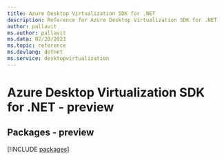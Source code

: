```yaml
---
title: Azure Desktop Virtualization SDK for .NET
description: Reference for Azure Desktop Virtualization SDK for .NET
author: pallavit
ms.author: pallavit
ms.data: 02/20/2023
ms.topic: reference
ms.devlang: dotnet
ms.service: desktopvirtualization
---
```

# Azure Desktop Virtualization SDK for .NET - preview
## Packages - preview
[!INCLUDE [packages](desktop-virtualization-index.md)]
